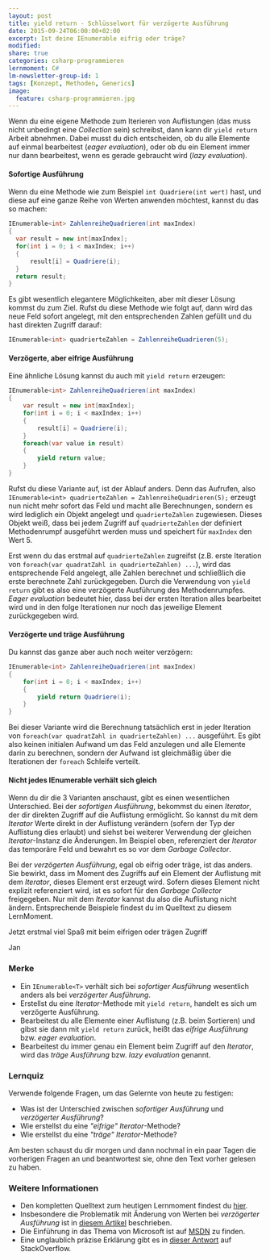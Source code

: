 ```yaml
---
layout: post
title: yield return - Schlüsselwort für verzögerte Ausführung
date: 2015-09-24T06:00:00+02:00
excerpt: Ist deine IEnumerable eifrig oder träge?
modified:
share: true
categories: csharp-programmieren
lernmoment: C#
lm-newsletter-group-id: 1
tags: [Konzept, Methoden, Generics]
image:
  feature: csharp-programmieren.jpg
---
```


Wenn du eine eigene Methode zum Iterieren von Auflistungen (das muss nicht unbedingt eine *Collection* sein) schreibst, dann kann dir `yield return` Arbeit abnehmen. Dabei musst du dich entscheiden, ob du alle Elemente auf einmal bearbeitest (*eager evaluation*), oder ob du ein Element immer nur dann bearbeitest, wenn es gerade gebraucht wird (*lazy evaluation*).

#### Sofortige Ausführung

Wenn du eine Methode wie zum Beispiel `int Quadriere(int wert)` hast, und diese auf eine ganze Reihe von Werten anwenden möchtest, kannst du das so machen:

```cs
IEnumerable<int> ZahlenreiheQuadrieren(int maxIndex)
{
  var result = new int[maxIndex];
  for(int i = 0; i < maxIndex; i++)
  {
      result[i] = Quadriere(i);
  }
  return result;
}
```

Es gibt wesentlich elegantere Möglichkeiten, aber mit dieser Lösung kommst du zum Ziel. Rufst du diese Methode wie folgt auf, dann wird das neue Feld sofort angelegt, mit den entsprechenden Zahlen gefüllt und du hast direkten Zugriff darauf:

```cs
IEnumerable<int> quadrierteZahlen = ZahlenreiheQuadrieren(5);
```

#### Verzögerte, aber eifrige Ausführung

Eine ähnliche Lösung kannst du auch mit `yield return` erzeugen:

```cs
IEnumerable<int> ZahlenreiheQuadrieren(int maxIndex)
{
    var result = new int[maxIndex];
    for(int i = 0; i < maxIndex; i++)
    {
        result[i] = Quadriere(i);
    }
    foreach(var value in result)
    {
        yield return value;
    }
}
```

Rufst du diese Variante auf, ist der Ablauf anders. Denn das Aufrufen, also `IEnumerable<int> quadrierteZahlen = ZahlenreiheQuadrieren(5);` erzeugt nun nicht mehr sofort das Feld und macht alle Berechnungen, sondern es wird lediglich ein Objekt angelegt und `quadrierteZahlen` zugewiesen. Dieses Objekt weiß, dass bei jedem Zugriff auf `quadrierteZahlen` der definiert Methodenrumpf ausgeführt werden muss und speichert für `maxIndex` den Wert 5.

Erst wenn du das erstmal auf `quadrierteZahlen` zugreifst (z.B. erste Iteration von `foreach(var quadratZahl in quadrierteZahlen) ...`), wird das entsprechende Feld angelegt, alle Zahlen berechnet und schließlich die erste berechnete Zahl zurückgegeben. Durch die Verwendung von `yield return` gibt es also eine verzögerte Ausführung des Methodenrumpfes. *Eager evaluation* bedeutet hier, dass bei der ersten Iteration alles bearbeitet wird und in den folge Iterationen nur noch das jeweilige Element zurückgegeben wird.

#### Verzögerte und träge Ausführung

Du kannst das ganze aber auch noch weiter verzögern:

```cs
IEnumerable<int> ZahlenreiheQuadrieren(int maxIndex)
{
    for(int i = 0; i < maxIndex; i++)
    {
        yield return Quadriere(i);
    }
}
```

Bei dieser Variante wird die Berechnung tatsächlich erst in jeder Iteration von `foreach(var quadratZahl in quadrierteZahlen) ...` ausgeführt. Es gibt also keinen initialen Aufwand um das Feld anzulegen und alle Elemente darin zu berechnen, sondern der Aufwand ist gleichmäßig über die Iterationen der `foreach` Schleife verteilt.

#### Nicht jedes IEnumerable<T> verhält sich gleich

Wenn du dir die 3 Varianten anschaust, gibt es einen wesentlichen Unterschied. Bei der *sofortigen Ausführung*, bekommst du einen *Iterator*, der dir direkten Zugriff auf die Auflistung ermöglicht. So kannst du mit dem *Iterator* Werte direkt in der Auflistung verändern (sofern der Typ der Auflistung dies erlaubt) und siehst bei weiterer Verwendung der gleichen *Iterator*-Instanz die Änderungen. Im Beispiel oben, referenziert der *Iterator* das temporäre Feld und bewahrt es so vor dem *Garbage Collector*.

Bei der *verzögerten Ausführung*, egal ob eifrig oder träge, ist das anders. Sie bewirkt, dass im Moment des Zugriffs auf ein Element der Auflistung mit dem *Iterator*, dieses Element erst erzeugt wird. Sofern dieses Element nicht explizit referenziert wird, ist es sofort für den *Garbage Collector* freigegeben. Nur mit dem *Iterator* kannst du also die Auflistung nicht ändern. Entsprechende Beispiele findest du im Quelltext zu diesem LernMoment.

Jetzt erstmal viel Spaß mit beim eifrigen oder trägen Zugriff

Jan

### Merke

-	Ein `IEnumerable<T>` verhält sich bei *sofortiger Ausführung* wesentlich anders als bei *verzögerter Ausführung*.
-	Erstellst du eine *Iterator*-Methode mit `yield return`, handelt es sich um verzögerte Ausführung.
-	Bearbeitest du alle Elemente einer Auflistung (z.B. beim Sortieren) und gibst sie dann mit `yield return` zurück, heißt das *eifrige Ausführung* bzw. *eager evaluation*.
-	Bearbeitest du immer genau ein Element beim Zugriff auf den *Iterator*, wird das *träge Ausführung* bzw. *lazy evaluation* genannt.

### Lernquiz 

Verwende folgende Fragen, um das Gelernte von heute zu festigen:

-	Was ist der Unterschied zwischen *sofortiger Ausführung* und *verzögerter Ausführung*?
-	Wie erstellst du eine *"eifrige" Iterator*-Methode?
-	Wie erstellst du eine *"träge" Iterator*-Methode?

Am besten schaust du dir morgen und dann nochmal in ein paar Tagen die vorherigen Fragen an und beantwortest sie, ohne den Text vorher gelesen zu haben.

### Weitere Informationen

-	Den kompletten Quelltext zum heutigen Lernmoment findest du [hier](https://github.com/LernMoment/csharp/tree/master/YieldAnweisung).
-	Insbesondere die Problematik mit Änderung von Werten bei *verzögerter Ausführung* ist in [diesem Artikel](http://www.daedtech.com/getting-too-cute-with-c-yield-return) beschrieben.
-	Die Einführung in das Thema von Microsoft ist auf [MSDN](https://msdn.microsoft.com/de-de/library/vstudio/bb943859.aspx) zu finden.
-	Eine unglaublich präzise Erklärung gibt es in [dieser Antwort](http://stackoverflow.com/a/2515920/5258906) auf StackOverflow.
